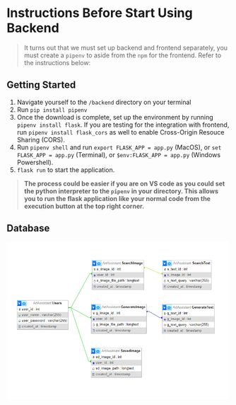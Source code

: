 # Instructions Before Start Using Backend

>It turns out that we must set up backend and frontend separately, you must create a ```pipenv``` to aside from the ```npm``` for the frontend. Refer to the instructions below:

## Getting Started

1. Navigate yourself to the ```/backend``` directory on your terminal
2. Run ```pip install pipenv```
3. Once the download is complete, set up the environment by running ```pipenv install flask```. If you are testing for the integration with frontend, run ```pipenv install flask_cors``` as well to enable Cross-Origin Resouce Sharing (CORS).
4. Run ```pipenv shell``` and run ```export FLASK_APP = app.py``` (MacOS), or ```set FLASK_APP = app.py``` (Terminal), or ```$env:FLASK_APP = app.py``` (Windows Powershell).
5. ```flask run``` to start the application.

> **The process could be easier if you are on VS code as you could set the python interpreter to the ```pipenv``` in your directory. This allows you to run the flask application like your normal code from the execution button at the top right corner.** <br>

## Database

<img src = '../images/db_structure.png'>